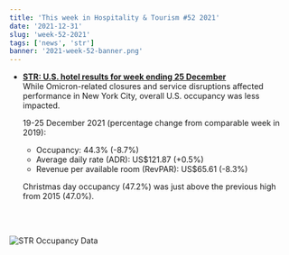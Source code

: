 ```yaml
---
title: 'This week in Hospitality & Tourism #52 2021'
date: '2021-12-31'
slug: 'week-52-2021'
tags: ['news', 'str']
banner: '2021-week-52-banner.png'
---
```


- **[STR: U.S. hotel results for week ending 25 December](https://str.com/press-release/str-us-hotel-results-week-ending-25-december)**  
  While Omicron-related closures and service disruptions affected performance in New York City, overall U.S. occupancy was less impacted.

  19-25 December 2021 (percentage change from comparable week in 2019):

  - Occupancy: 44.3% (-8.7%)
  - Average daily rate (ADR): US$121.87 (+0.5%)
  - Revenue per available room (RevPAR): US$65.61 (-8.3%)

  Christmas day occupancy (47.2%) was just above the previous high from 2015 (47.0%).

<br/><br/>

![STR Occupancy Data](/images/blogimages/2021-week-52-occupancy.png)
